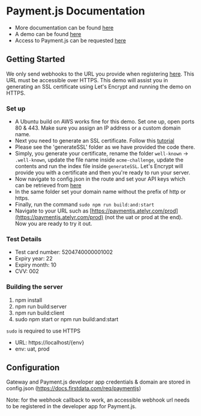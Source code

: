 # Payment.js Documentation

- More documentation can be found [here](https://docs.fiserv.com/docs/payments/docs/)
- A demo can be found [here](https://paymentjs.atelyr.com/prod)
- Access to Payment.js can be requested [here](https://docs.firstdata.com/req/paymentjs)

## Getting Started

We only send webhooks to the URL you provide when registering [here](https://docs.firstdata.com/req/paymentjs). This URL must be accessible over HTTPS. This demo will assist you in generating an SSL certificate using Let's Encrypt and running the demo on HTTPS. 

### Set up

- A Ubuntu build on AWS works fine for this demo. Set one up, open ports 80 & 443. Make sure you assign an IP address or a custom domain name.
- Next you need to generate an SSL certificate. Follow this [tutorial](https://itnext.io/node-express-letsencrypt-generate-a-free-ssl-certificate-and-run-an-https-server-in-5-minutes-a730fbe528ca)
- Please see the 'generateSSL' folder as we have provided the code there. 
- Simply, you generate your certificate, rename the folder `well-known` -> `.well-known`, update the file name inside `acme-challenge`, update the contents and run the index file inside `generateSSL`. Let's Encrypt will provide you with a certificate and then you're ready to run your server.
- Now navigate to config.json in the route and set your API keys which can be retrieved from [here](https://developer.firstdata.com/)
- In the same folder set your domain name without the prefix of http or https.
- Finally, run the command `sudo npm run build:and:start`
- Navigate to your URL such as [https://paymentjs.atelyr.com/prod](https://paymentjs.atelyr.com/prod) (not the uat or prod at the end). Now you are ready to try it out.


### Test Details

- Test card number: 5204740000001002
- Expiry year: 22
- Expiry month: 10
- CVV: 002


### Building the server

1. npm install
2. npm run build:server
3. npm run build:client
4. sudo npm start or npm run build:and:start

`sudo` is required to use HTTPS

- URL: https://localhost/{env}
- env: uat, prod

## Configuration

Gateway and Payment.js developer app credentials & domain are stored in config.json (https://docs.firstdata.com/req/paymentjs)

Note: for the webhook callback to work, an accessible webhook url needs to be registered in the developer app for Payment.js.
